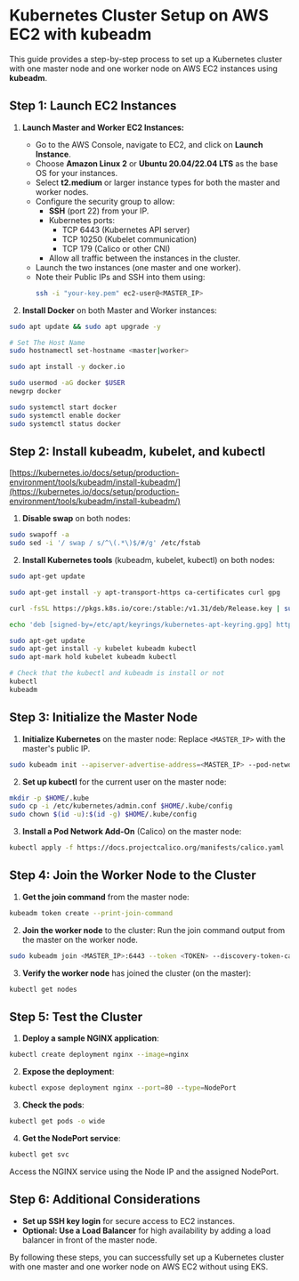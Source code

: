 # Kubernetes Cluster Setup on AWS EC2 with kubeadm

This guide provides a step-by-step process to set up a Kubernetes cluster with one master node and one worker node on AWS EC2 instances using **kubeadm**.

## Step 1: Launch EC2 Instances

1. **Launch Master and Worker EC2 Instances:**

   - Go to the AWS Console, navigate to EC2, and click on **Launch Instance**.
   - Choose **Amazon Linux 2** or **Ubuntu 20.04/22.04 LTS** as the base OS for your instances.
   - Select **t2.medium** or larger instance types for both the master and worker nodes.
   - Configure the security group to allow:
     - **SSH** (port 22) from your IP.
     - Kubernetes ports:
       - TCP 6443 (Kubernetes API server)
       - TCP 10250 (Kubelet communication)
       - TCP 179 (Calico or other CNI)
     - Allow all traffic between the instances in the cluster.
   - Launch the two instances (one master and one worker).
   - Note their Public IPs and SSH into them using:
     ```bash
     ssh -i "your-key.pem" ec2-user@<MASTER_IP>
     ```

2. **Install Docker** on both Master and Worker instances:

```sh
sudo apt update && sudo apt upgrade -y

# Set The Host Name
sudo hostnamectl set-hostname <master|worker>

sudo apt install -y docker.io

sudo usermod -aG docker $USER
newgrp docker

sudo systemctl start docker
sudo systemctl enable docker
sudo systemctl status docker
```

## Step 2: Install kubeadm, kubelet, and kubectl

[https://kubernetes.io/docs/setup/production-environment/tools/kubeadm/install-kubeadm/](https://kubernetes.io/docs/setup/production-environment/tools/kubeadm/install-kubeadm/)

1. **Disable swap** on both nodes:

```bash
sudo swapoff -a
sudo sed -i '/ swap / s/^\(.*\)$/#/g' /etc/fstab
```

2. **Install Kubernetes tools** (kubeadm, kubelet, kubectl) on both nodes:

```bash
sudo apt-get update

sudo apt-get install -y apt-transport-https ca-certificates curl gpg

curl -fsSL https://pkgs.k8s.io/core:/stable:/v1.31/deb/Release.key | sudo gpg --dearmor -o /etc/apt/keyrings/kubernetes-apt-keyring.gpg

echo 'deb [signed-by=/etc/apt/keyrings/kubernetes-apt-keyring.gpg] https://pkgs.k8s.io/core:/stable:/v1.31/deb/ /' | sudo tee /etc/apt/sources.list.d/kubernetes.list

sudo apt-get update
sudo apt-get install -y kubelet kubeadm kubectl
sudo apt-mark hold kubelet kubeadm kubectl

# Check that the kubectl and kubeadm is install or not
kubectl
kubeadm
```

## Step 3: Initialize the Master Node

1. **Initialize Kubernetes** on the master node:
   Replace `<MASTER_IP>` with the master's public IP.

```bash
sudo kubeadm init --apiserver-advertise-address=<MASTER_IP> --pod-network-cidr=192.168.0.0/16
```

2. **Set up kubectl** for the current user on the master node:

```bash
mkdir -p $HOME/.kube
sudo cp -i /etc/kubernetes/admin.conf $HOME/.kube/config
sudo chown $(id -u):$(id -g) $HOME/.kube/config
```

3. **Install a Pod Network Add-On** (Calico) on the master node:

```bash
kubectl apply -f https://docs.projectcalico.org/manifests/calico.yaml
```

## Step 4: Join the Worker Node to the Cluster

1. **Get the join command** from the master node:

```bash
kubeadm token create --print-join-command
```

2. **Join the worker node** to the cluster:
   Run the join command output from the master on the worker node.

```bash
sudo kubeadm join <MASTER_IP>:6443 --token <TOKEN> --discovery-token-ca-cert-hash sha256:<HASH>
```

3. **Verify the worker node** has joined the cluster (on the master):

```bash
kubectl get nodes
```

## Step 5: Test the Cluster

1. **Deploy a sample NGINX application**:

```bash
kubectl create deployment nginx --image=nginx
```

2. **Expose the deployment**:

```bash
kubectl expose deployment nginx --port=80 --type=NodePort
```

3. **Check the pods**:

```bash
kubectl get pods -o wide
```

4. **Get the NodePort service**:

```bash
kubectl get svc
```

Access the NGINX service using the Node IP and the assigned NodePort.

## Step 6: Additional Considerations

- **Set up SSH key login** for secure access to EC2 instances.
- **Optional: Use a Load Balancer** for high availability by adding a load balancer in front of the master node.

By following these steps, you can successfully set up a Kubernetes cluster with one master and one worker node on AWS EC2 without using EKS.
